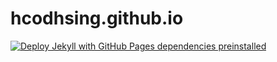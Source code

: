 # hcodhsing.github.io
[![Deploy Jekyll with GitHub Pages dependencies preinstalled](https://github.com/hcodhsing/hcodhsing.github.io/actions/workflows/pages.yml/badge.svg)](https://github.com/hcodhsing/hcodhsing.github.io/actions/workflows/pages.yml)

